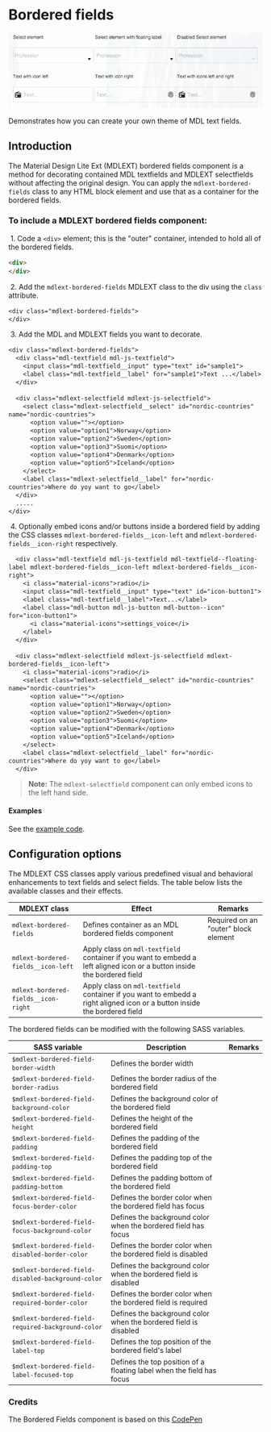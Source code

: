 # Bordered fields
![Bordered fields](../../etc/bordered-fields-theme.png)

Demonstrates how you can create your own theme of MDL text fields.

## Introduction
The Material Design Lite Ext (MDLEXT) bordered fields component is a method for decorating contained
MDL textfields and MDLEXT selectfields without affecting the original design. You can apply the `mdlext-bordered-fields` class
to any HTML block element and use that as a container for the bordered fields.

### To include a MDLEXT bordered **fields** component:
&nbsp;1. Code a `<div>` element; this is the "outer" container, intended to hold all of the bordered fields.
```html
<div>
</div>
```

&nbsp;2. Add the `mdlext-bordered-fields` MDLEXT class to the div using the `class` attribute.
```
<div class="mdlext-bordered-fields">
</div>
```

&nbsp;3. Add the MDL and MDLEXT fields you want to decorate.
```
<div class="mdlext-bordered-fields">
  <div class="mdl-textfield mdl-js-textfield">
    <input class="mdl-textfield__input" type="text" id="sample1">
    <label class="mdl-textfield__label" for="sample1">Text ...</label>
  </div>

  <div class="mdlext-selectfield mdlext-js-selectfield">
    <select class="mdlext-selectfield__select" id="nordic-countries" name="nordic-countries">
      <option value=""></option>
      <option value="option1">Norway</option>
      <option value="option2">Sweden</option>
      <option value="option3">Suomi</option>
      <option value="option4">Denmark</option>
      <option value="option5">Iceland</option>
    </select>
    <label class="mdlext-selectfield__label" for="nordic-countries">Where do yoy want to go</label>
  </div>
  .....
</div>
```

&nbsp;4. Optionally embed icons and/or buttons inside a bordered field by adding the CSS classes 
`mdlext-bordered-fields__icon-left` and `mdlext-bordered-fields__icon-right` respectively.
```
  <div class="mdl-textfield mdl-js-textfield mdl-textfield--floating-label mdlext-bordered-fields__icon-left mdlext-bordered-fields__icon-right">
    <i class="material-icons">radio</i>
    <input class="mdl-textfield__input" type="text" id="icon-button1">
    <label class="mdl-textfield__label">Text...</label>
    <label class="mdl-button mdl-js-button mdl-button--icon" for="icon-button1">
      <i class="material-icons">settings_voice</i>
    </label>
  </div>
  
  <div class="mdlext-selectfield mdlext-js-selectfield mdlext-bordered-fields__icon-left">
    <i class="material-icons">radio</i>
    <select class="mdlext-selectfield__select" id="nordic-countries" name="nordic-countries">
      <option value=""></option>
      <option value="option1">Norway</option>
      <option value="option2">Sweden</option>
      <option value="option3">Suomi</option>
      <option value="option4">Denmark</option>
      <option value="option5">Iceland</option>
    </select>
    <label class="mdlext-selectfield__label" for="nordic-countries">Where do yoy want to go</label>
  </div>
```

>**Note:** The `mdlext-selectfield` component can only embed icons to the left hand side.

#### Examples
See the [example code](./snippets/selectfield.html).

## Configuration options

The MDLEXT CSS classes apply various predefined visual and behavioral enhancements to text fields and select fields. 
The table below lists the available classes and their effects.

| MDLEXT class | Effect | Remarks |
|-----------|--------|---------|
| `mdlext-bordered-fields` | Defines container as an MDL bordered fields component | Required on an "outer" block element|
| `mdlext-bordered-fields__icon-left` | Apply class on `mdl-textfield` container if you want to embedd a left aligned icon or a button inside the bordered field |  |
| `mdlext-bordered-fields__icon-right` | Apply class on `mdl-textfield` container if you want to embedd a right aligned icon or a button inside the bordered field  |  |


The bordered fields can be modified with the following SASS variables.

| SASS variable |Description | Remarks | 
|-----------|--------|---------|
| `$mdlext-bordered-field-border-width` | Defines the border width | | 
| `$mdlext-bordered-field-border-radius` | Defines the border radius of the bordered field | | 
| `$mdlext-bordered-field-background-color` | Defines the background color of the bordered field | | 
| `$mdlext-bordered-field-height` | Defines the height of the bordered field | | 
| `$mdlext-bordered-field-padding` | Defines the padding of the bordered field | | 
| `$mdlext-bordered-field-padding-top` | Defines the padding top of the bordered field | | 
| `$mdlext-bordered-field-padding-bottom` | Defines the padding bottom of the bordered field | | 
| `$mdlext-bordered-field-focus-border-color` | Defines the border color when the bordered field has focus | | 
| `$mdlext-bordered-field-focus-background-color` | Defines the background color when the bordered field has focus | | 
| `$mdlext-bordered-field-disabled-border-color` | Defines the border color when the bordered field is disabled | | 
| `$mdlext-bordered-field-disabled-background-color` | Defines the background color when the bordered field is disabled | | 
| `$mdlext-bordered-field-required-border-color` | Defines the border color when the bordered field is required | | 
| `$mdlext-bordered-field-required-background-color` | Defines the background color when the bordered field is disabled | | 
| `$mdlext-bordered-field-label-top` | Defines the top position of the bordered field's label | | 
| `$mdlext-bordered-field-label-focused-top` | Defines the top position of a floating label when the field has focus| | 


### Credits 
The Bordered Fields component is based on this [CodePen](http://codepen.io/prajwal078/pen/LVJZXz)

